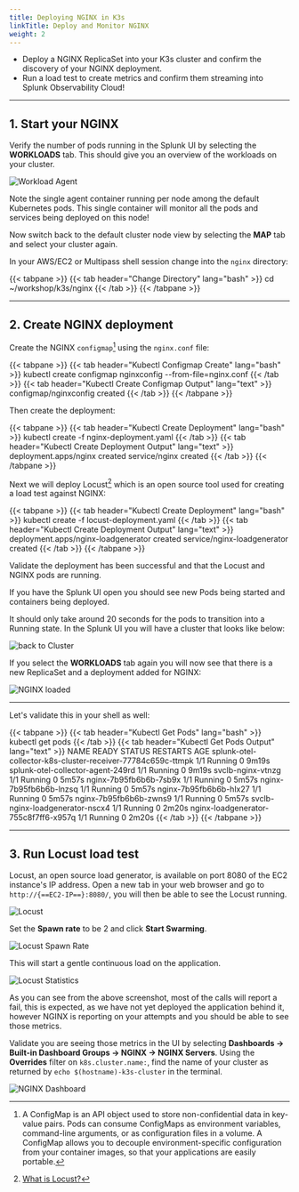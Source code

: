 ```yaml
---
title: Deploying NGINX in K3s
linkTitle: Deploy and Monitor NGINX
weight: 2
---
```


* Deploy a NGINX ReplicaSet into your K3s cluster and confirm the discovery of your NGINX deployment.
* Run a load test to create metrics and confirm them streaming into Splunk Observability Cloud!

---

## 1. Start your NGINX

Verify the number of pods running in the Splunk UI by selecting the **WORKLOADS** tab. This should give you an overview of the workloads on your cluster.

![Workload Agent](../../../images/k8s-workloads.png)

Note the single agent container running per node among the default Kubernetes pods. This single container will monitor all the pods and services being deployed on this node!

Now switch back to the default cluster node view by selecting the **MAP** tab and select your cluster again.

In your AWS/EC2 or Multipass shell session change into the `nginx` directory:

{{< tabpane >}}
{{< tab header="Change Directory" lang="bash" >}}
cd ~/workshop/k3s/nginx
{{< /tab >}}
{{< /tabpane >}}
  
---

## 2. Create NGINX deployment

Create the NGINX `configmap`[^1] using the `nginx.conf` file:

{{< tabpane >}}
{{< tab header="Kubectl Configmap Create" lang="bash" >}}
kubectl create configmap nginxconfig --from-file=nginx.conf
{{< /tab >}}
{{< tab header="Kubectl Create Configmap Output" lang="text" >}}
configmap/nginxconfig created
{{< /tab >}}
{{< /tabpane >}}

Then create the deployment:

{{< tabpane >}}
{{< tab header="Kubectl Create Deployment" lang="bash" >}}
kubectl create -f nginx-deployment.yaml
{{< /tab >}}
{{< tab header="Kubectl Create Deployment Output" lang="text" >}}
deployment.apps/nginx created
service/nginx created
{{< /tab >}}
{{< /tabpane >}}

Next we will deploy Locust[^2] which is an open source tool used for creating a load test against NGINX:

{{< tabpane >}}
{{< tab header="Kubectl Create Deployment" lang="bash" >}}
kubectl create -f locust-deployment.yaml
{{< /tab >}}
{{< tab header="Kubectl Create Deployment Output" lang="text" >}}
deployment.apps/nginx-loadgenerator created
service/nginx-loadgenerator created
{{< /tab >}}
{{< /tabpane >}}

Validate the deployment has been successful and that the Locust and NGINX pods are running.

If you have the Splunk UI open you should see new Pods being started and containers being deployed.

It should only take around 20 seconds for the pods to transition into a Running state. In the Splunk UI you will have a cluster that looks like below:

![back to Cluster](../../../images/cluster.png)

If you select the **WORKLOADS** tab again you will now see that there is a new ReplicaSet and a deployment added for NGINX:

![NGINX loaded](../../../images/k8s-workloads-nginx.png)

---

Let's validate this in your shell as well:

{{< tabpane >}}
{{< tab header="Kubectl Get Pods" lang="bash" >}}
kubectl get pods
{{< /tab >}}
{{< tab header="Kubectl Get Pods Output" lang="text" >}}
NAME                                                          READY   STATUS    RESTARTS   AGE
splunk-otel-collector-k8s-cluster-receiver-77784c659c-ttmpk   1/1     Running   0          9m19s
splunk-otel-collector-agent-249rd                             1/1     Running   0          9m19s
svclb-nginx-vtnzg                                             1/1     Running   0          5m57s
nginx-7b95fb6b6b-7sb9x                                        1/1     Running   0          5m57s
nginx-7b95fb6b6b-lnzsq                                        1/1     Running   0          5m57s
nginx-7b95fb6b6b-hlx27                                        1/1     Running   0          5m57s
nginx-7b95fb6b6b-zwns9                                        1/1     Running   0          5m57s
svclb-nginx-loadgenerator-nscx4                               1/1     Running   0          2m20s
nginx-loadgenerator-755c8f7ff6-x957q                          1/1     Running   0          2m20s
{{< /tab >}}
{{< /tabpane >}}

---

## 3. Run Locust load test

Locust, an open source load generator, is available on port 8080 of the EC2 instance's IP address. Open a new tab in your web browser and go to `http://{==EC2-IP==}:8080/`, you will then be able to see the Locust running.

![Locust](../../../images/nginx-locust.png)

Set the **Spawn rate** to be 2 and click **Start Swarming**.

![Locust Spawn Rate](../../../images/nginx-locust-spawn-rate.png)

This will start a gentle continuous load on the application.

![Locust Statistics](../../../images/nginx-locust-statistics.png)

As you can see from the above screenshot, most of the calls will report a fail, this is expected, as we have not yet deployed the application behind it, however NGINX is reporting on your attempts and you should be able to see those metrics.  

Validate you are seeing those metrics in the UI by selecting **Dashboards → Built-in Dashboard Groups  → NGINX → NGINX Servers**. Using the **Overrides** filter on `k8s.cluster.name:`, find the name of your cluster as returned by `echo $(hostname)-k3s-cluster` in the terminal.

![NGINX Dashboard](../../../images/nginx-dashboard.png)

[^1]: A ConfigMap is an API object used to store non-confidential data in key-value pairs. Pods can consume ConfigMaps as environment variables, command-line arguments, or as configuration files in a volume. A ConfigMap allows you to decouple environment-specific configuration from your container images, so that your applications are easily portable.

[^2]: [What is Locust?](https://locust.io/)
